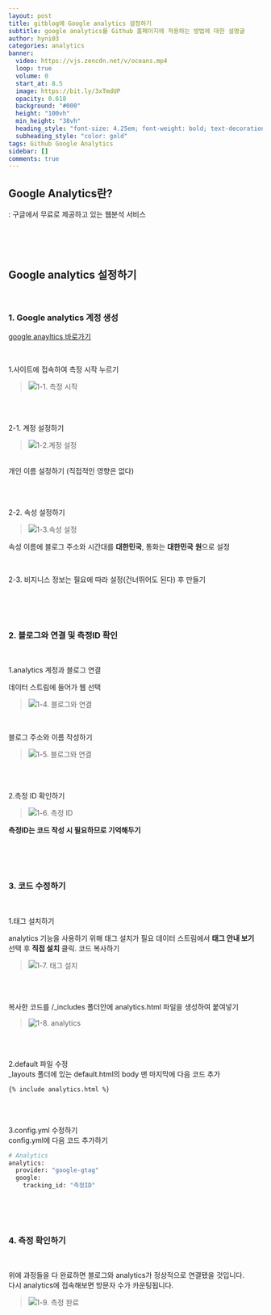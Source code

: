 ```yaml
---
layout: post
title: gitblog에 Google analytics 설정하기
subtitle: google analytics를 Github 홈페이지에 적용하는 방법에 대한 설명글
author: hyni03
categories: analytics
banner:
  video: https://vjs.zencdn.net/v/oceans.mp4
  loop: true
  volume: 0
  start_at: 8.5
  image: https://bit.ly/3xTmdUP
  opacity: 0.618
  background: "#000"
  height: "100vh"
  min_height: "38vh"
  heading_style: "font-size: 4.25em; font-weight: bold; text-decoration: underline"
  subheading_style: "color: gold"
tags: Github Google Analytics
sidebar: []
comments: true
---
```


## Google Analytics란?
: 구글에서 무료로 제공하고 있는 웹분석 서비스

<br><br><br>

## Google analytics 설정하기

<br>

### **1. Google analytics 계정 생성**

[google anayltics 바로가기](https://analytics.google.com)

<br>

1.사이트에 접속하여 측정 시작 누르기

> ![1-1. 측정 시작](/image/1-1.%20%EC%B8%A1%EC%A0%95%20%EC%8B%9C%EC%9E%91.png)

<br><br>

2-1. 계정 설정하기

> ![1-2.계정 설정](/image/1-2.%20%EA%B3%84%EC%A1%8D%20%EC%84%B8%EB%B6%80%20%EC%A0%95%EB%B3%B4.png)

<br>
개인 이름 설정하기 (직접적인 영향은 없다)


<br><br>

2-2. 속성 설정하기

> ![1-3.속성 설정](/image/1-3.%20%EC%86%8D%EC%84%B1%20%EC%84%A4%EC%A0%95.png)

속성 이름에 블로그 주소와 시간대를 **대한민국**, 통화는 **대한민국** **원**으로 설정

<br>

2-3. 비지니스 정보는 필요에 따라 설정(건너뛰어도 된다) 후 만들기 

<br><br><br>

### **2. 블로그와 연결 및 측정ID 확인**

<br>

1.analytics 계정과 블로그 연결

데이터 스트림에 들어가 웹 선택
> ![1-4. 블로그와 연결](/image/1-4.%20%EC%9B%B9%20%EC%84%A0%ED%83%9D.png)

<br>


블로그 주소와 이름 작성하기
> ![1-5. 블로그와 연결](/image/1-5.%20%EB%B8%94%EB%A1%9C%EA%B7%B8%20%EC%A3%BC%EC%86%8C%20%EC%9E%85%EB%A0%A5.png)

<br><br>

2.측정 ID 확인하기

> ![1-6. 측정 ID](/image/1-6.%20%EC%B8%A1%EC%A0%95%20ID.png)

**측정ID는 코드 작성 시 필요하므로 기억해두기**

<br><br><br>

### **3. 코드 수정하기**

<br>

1.태그 설치하기

analytics 기능을 사용하기 위해 태그 설치가 필요
데이터 스트림에서 **태그 안내 보기** 선택 후 **직접 설치** 클릭. 코드 복사하기

> ![1-7. 태그 설치](/image/1-7.%20%ED%83%9C%EA%B7%B8%20%EC%84%A4%EC%B9%98.png)

<br><br>

복사한 코드를 /_includes 폴더안에 analytics.html 파일을 생성하여 붙여넣기

> ![1-8. analytics](/image/1-8.%20analytics.png)

<br><br>

2.default 파일 수정
<br>
_layouts 폴더에 있는 default.html의 body 맨 마지막에 다음 코드 추가
```html
{% include analytics.html %}
```

<br><br>

3.config.yml 수정하기
<br>
config.yml에 다음 코드 추가하기
```sh
# Analytics
analytics:
  provider: "google-gtag"
  google:
    tracking_id: "측정ID"
```

<br><br><br>

### **4. 측정 확인하기**

<br>

위에 과정들을 다 완료하면 블로그와 analytics가 정상적으로 연결됐을 것입니다. <br>
다시 analytics에 접속해보면 방문자 수가 카운팅됩니다.

> ![1-9. 측정 완료](/image/1-9.%20%EC%B8%A1%EC%A0%95%20%EC%99%84%EB%A3%8C.png)